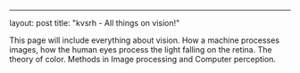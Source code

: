 ---
layout: post
title: "kvsrh - All things on vision!"

This page will include everything about vision. How a machine processes images, how the human eyes process the light falling on the retina. The theory of color. Methods in Image processing and Computer perception. 
